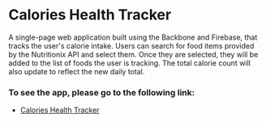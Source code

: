 # Calories Health Tracker

A single-page web application built using the Backbone and Firebase, that tracks the user's calorie intake. 
Users can search for food items provided by the Nutritionix API and select them. Once they are selected, 
they will be added to the list of foods the user is tracking. The total calorie count will also update to 
reflect the new daily total.


### To see the app, please go to the following link:

* [Calories Health Tracker](http://luisfdonavarrete.github.io/frontend-nanodegree-calories-health-tracker/)
	
